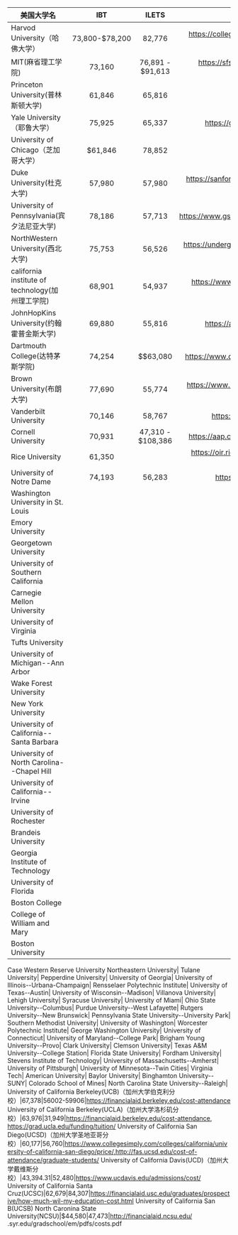 
|美国大学名           |IBT|ILETS|                                   |
| ------------- |:-------------:|:--------:|:----------------------------------:|
Harvod University（哈佛大学）|73,800-$78,200|82,776|https://college.harvard.edu/financial-aid/how-aid-works/cost-attendance|
MIT(麻省理工学院)|73,160|76,891 - $91,613|https://sfs.mit.edu/undergraduate-students/the-cost-of-attendance/annual-student-budget/
Princeton University(普林斯顿大学)|61,846	|65,816|https://sfs.columbia.edu/coa
Yale University（耶鲁大学）|75,925|65,337|https://gsas.yale.edu/funding-aid/tuition-living-costs
University of Chicago（芝加哥大学）|$61,846|78,852|https://ssa.uchicago.edu/tuition-fees
Duke University(杜克大学)|57,980|57,980|https://sanford.duke.edu/admissions/master-public-policy/cost-attendance
University of Pennsylvania(宾夕法尼亚大学)|78,186|57,713|https://www.gse.upenn.edu/admissions_financial/cost_of_attendance
NorthWestern University(西北大学)|75,753|56,526|https://undergradaid.northwestern.edu/aid-basics-eligibility/cost-of-attendance.html
california institute of technology(加州理工学院)|68,901|54,937|https://www.collegesimply.com/colleges/california/california-institute-of-technology/price/
JohnHopKins University(约翰霍普金斯大学)|69,880|55,816|https://apply.jhu.edu/affording-hopkins/tuition-costs/
Dartmouth College(达特茅斯学院)|74,254|$$63,080|https://www.dartmouth.edu/~control/docs/studentfin/charges.pdf
Brown University(布朗大学)|77,690|55,774|https://www.brown.edu/about/administration/financial-aid/cost-attendance
Vanderbilt University|70,146|58,767|https://www.vanderbilt.edu/financialaid/costs.php
Cornell University|70,931|47,310 - $108,386|https://aap.cornell.edu/admissions/undergraduate/tuition-costs
Rice University|61,350||https://oir.rice.edu/students-scholars/student-finances/cost-attendance-and-net-price
University of Notre Dame|74,193|56,283|https://financialaid.nd.edu/cost-of-attendance/
Washington University in St. Louis|
Emory University|
Georgetown University|
University of Southern California|
Carnegie Mellon University|
University of Virginia|
Tufts University|
University of Michigan--Ann Arbor|
Wake Forest University|
New York University|
University of California--Santa Barbara|
University of North Carolina--Chapel Hill|
University of California--Irvine|
University of Rochester|
Brandeis University|
Georgia Institute of Technology|
University of Florida|
Boston College|
College of William and Mary|
Boston University|
Case Western Reserve University
Northeastern University|
Tulane University|
Pepperdine University|
University of Georgia|
University of Illinois--Urbana-Champaign|
Rensselaer Polytechnic Institute|
University of Texas--Austin|
University of Wisconsin--Madison|
Villanova University|
Lehigh University|
Syracuse University|
University of Miami|
Ohio State University--Columbus|
Purdue University--West Lafayette|
Rutgers University--New Brunswick|
Pennsylvania State University--University Park|
Southern Methodist University|
University of Washington|
Worcester Polytechnic Institute|
George Washington University|
University of Connecticut|
University of Maryland--College Park|
Brigham Young University--Provo|
Clark University|
Clemson University|
Texas A&M University--College Station|
Florida State University|
Fordham University|
Stevens Institute of Technology|
University of Massachusetts--Amherst|
University of Pittsburgh|
University of Minnesota--Twin Cities|
Virginia Tech|
American University|
Baylor University|
Binghamton University--SUNY|
Colorado School of Mines|
North Carolina State University--Raleigh|
University of California Berkeley(UCB)（加州大学伯克利分校）|67,378|56002-59906|https://financialaid.berkeley.edu/cost-attendance
University of California Berkeley(UCLA)（加州大学洛杉矶分校）|63,976|31,949|https://financialaid.berkeley.edu/cost-attendance, https://grad.ucla.edu/funding/tuition/
University of California San Diego(UCSD)（加州大学圣地亚哥分校）|60,177|56,760|https://www.collegesimply.com/colleges/california/university-of-california-san-diego/price/,http://fas.ucsd.edu/cost-of-attendance/graduate-students/
University of California Davis(UCD)（加州大学戴维斯分校）|43,394.31|52,480|https://www.ucdavis.edu/admissions/cost/
University of California Santa Cruz(UCSC)|62,679|84,307|https://financialaid.usc.edu/graduates/prospective/how-much-wil-my-education-cost.html
University of California San B(UCSB)
North Caronina State University(NCSU)|$44,580|47,473|http://financialaid.ncsu.edu/
.syr.edu/gradschool/em/pdfs/costs.pdf
